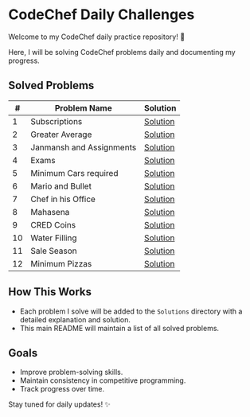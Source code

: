 # CodeChef Daily Challenges

Welcome to my CodeChef daily practice repository! 🚀 

Here, I will be solving CodeChef problems daily and documenting my progress.

## Solved Problems

| #  | Problem Name             | Solution                                         |
|----|--------------------------|--------------------------------------------------|
| 1  | Subscriptions            | [Solution](<Solutions/Difficulty 504/READme.md>) |
| 2  | Greater Average          | [Solution](<Solutions/Difficulty 500/READme.md>) |
| 3  | Janmansh and Assignments | [Solution](<Solutions/Difficulty 513/READme.md>) |
| 4  | Exams                    | [Solution](<Solutions/Difficulty 519/READme.md>) |
| 5  | Minimum Cars required    | [Solution](<Solutions/Difficulty 608/READme.md>) |
| 6  | Mario and Bullet         | [Solution](<Solutions/Difficulty 650/READme.md>) |
| 7  | Chef in his Office       | [Solution](<Solutions/Difficulty 532/READme.md>) |
| 8  | Mahasena                 | [Solution](<Solutions/Difficulty 533/READme.md>) |
| 9  | CRED Coins               | [Solution](<Solutions/Difficulty 539/READme.md>) |
| 10 | Water Filling            | [Solution](<Solutions/Difficulty 541/READme.md>) |
| 11 | Sale Season              | [Solution](<Solutions/Difficulty 541/READme.md>) |
| 12 | Minimum Pizzas           | [Solution](<Solutions/Difficulty 546/READme.md>) |


## How This Works
- Each problem I solve will be added to the `Solutions` directory with a detailed explanation and solution.
- This main README will maintain a list of all solved problems.

## Goals
- Improve problem-solving skills.
- Maintain consistency in competitive programming.
- Track progress over time.

Stay tuned for daily updates! ✨
